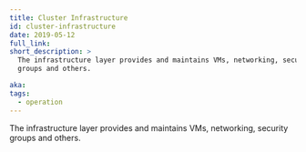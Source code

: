 ```yaml
---
title: Cluster Infrastructure
id: cluster-infrastructure
date: 2019-05-12
full_link:
short_description: >
  The infrastructure layer provides and maintains VMs, networking, security
  groups and others.

aka:
tags:
  - operation
---
```


The infrastructure layer provides and maintains VMs, networking, security groups
and others.

